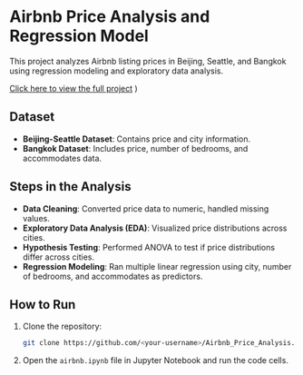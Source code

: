 # Airbnb Price Analysis and Regression Model

This project analyzes Airbnb listing prices in Beijing, Seattle, and Bangkok using regression modeling and exploratory data analysis.

[Click here to view the full project](/airbnb.html)
)

## Dataset
- **Beijing-Seattle Dataset**: Contains price and city information.
- **Bangkok Dataset**: Includes price, number of bedrooms, and accommodates data.

## Steps in the Analysis
- **Data Cleaning**: Converted price data to numeric, handled missing values.
- **Exploratory Data Analysis (EDA)**: Visualized price distributions across cities.
- **Hypothesis Testing**: Performed ANOVA to test if price distributions differ across cities.
- **Regression Modeling**: Ran multiple linear regression using city, number of bedrooms, and accommodates as predictors.
  
## How to Run
1. Clone the repository:
    ```bash
    git clone https://github.com/<your-username>/Airbnb_Price_Analysis.git
    ```
2. Open the `airbnb.ipynb` file in Jupyter Notebook and run the code cells.

